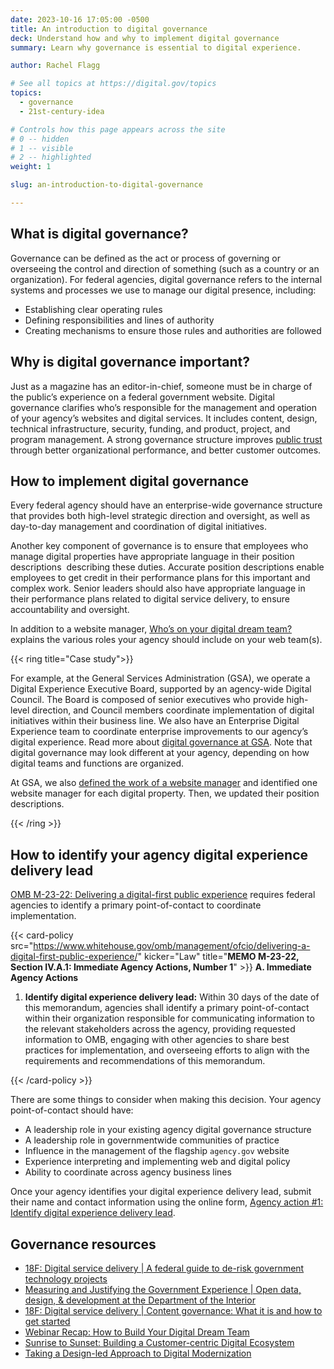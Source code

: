 ```yaml
---
date: 2023-10-16 17:05:00 -0500
title: An introduction to digital governance
deck: Understand how and why to implement digital governance
summary: Learn why governance is essential to digital experience.

author: Rachel Flagg

# See all topics at https://digital.gov/topics
topics:
  - governance
  - 21st-century-idea

# Controls how this page appears across the site
# 0 -- hidden
# 1 -- visible
# 2 -- highlighted
weight: 1

slug: an-introduction-to-digital-governance

---
```


## What is digital governance?

Governance can be defined as the act or process of governing or overseeing the control and direction of something (such as a country or an organization). For federal agencies, digital governance refers to the internal systems and processes we use to manage our digital presence, including:

* Establishing clear operating rules
* Defining responsibilities and lines of authority
* Creating mechanisms to ensure those rules and authorities are followed

## Why is digital governance important?

Just as a magazine has an editor-in-chief, someone must be in charge of the public’s experience on a federal government website. Digital governance clarifies who’s responsible for the management and operation of your agency’s websites and digital services. It includes content, design, technical infrastructure, security, funding, and product, project, and program management. A strong governance structure improves [public trust](https://digital.gov/resources/an-introduction-to-trust/) through better organizational performance, and better customer outcomes.

## How to implement digital governance

Every federal agency should have an enterprise-wide governance structure that provides both high-level strategic direction and oversight, as well as day-to-day management and coordination of digital initiatives.

Another key component of governance is to ensure that employees who manage digital properties have appropriate language in their position descriptions  describing these duties. Accurate position descriptions enable employees to get credit in their performance plans for this important and complex work. Senior leaders should also have appropriate language in their performance plans related to digital service delivery, to ensure accountability and oversight. 

In addition to a website manager, [Who’s on your digital dream team?](https://digital.gov/2020/05/27/whos-on-your-digital-dream-team/) explains the various roles your agency should include on your web team(s).

{{< ring title="Case study">}}

For example, at the General Services Administration (GSA), we operate a Digital Experience Executive Board, supported by an agency-wide Digital Council. The Board is composed of senior executives who provide high-level direction, and Council members coordinate implementation of digital initiatives within their business line. We also have an Enterprise Digital Experience team to coordinate enterprise improvements to our agency’s digital experience. Read more about [digital governance at GSA](https://digital.gov/2023/02/23/digital-governance-at-gsa/). Note that digital governance may look different at your agency, depending on how digital teams and functions are organized.

At GSA, we also [defined the work of a website manager](https://digital.gov/2023/03/24/who-is-your-website-manager/) and identified one website manager for each digital property. Then, we updated their position descriptions. 

{{< /ring >}}

## How to identify your agency digital experience delivery lead

[OMB M-23-22: Delivering a digital-first public experience](https://digital.gov/resources/21st-century-integrated-digital-experience-act/) requires federal agencies to identify a primary point-of-contact to coordinate implementation. 

{{< card-policy src="https://www.whitehouse.gov/omb/management/ofcio/delivering-a-digital-first-public-experience/" kicker="Law" title="**MEMO M-23-22, Section IV.A.1: Immediate Agency Actions, Number 1**" >}}
**A. Immediate Agency Actions**

1. **Identify digital experience delivery lead:** Within 30 days of the date of this memorandum, agencies shall identify a primary point-of-contact within their organization responsible for communicating information to the relevant stakeholders across the agency, providing requested information to OMB, engaging with other agencies to share best practices for implementation, and overseeing efforts to align with the requirements and recommendations of this memorandum.

{{< /card-policy >}}


There are some things to consider when making this decision. Your agency point-of-contact should have:

* A leadership role in your existing agency digital governance structure
* A leadership role in governmentwide communities of practice
* Influence in the management of the flagship `agency.gov` website
* Experience interpreting and implementing web and digital policy
* Ability to coordinate across agency business lines

Once your agency identifies your digital experience delivery lead, submit their name and contact information using the online form, [Agency action #1: Identify digital experience delivery lead](https://touchpoints.app.cloud.gov/touchpoints/37ac6817/submit).

## Governance resources

* [18F: Digital service delivery | A federal guide to de-risk government technology projects](https://18f.gsa.gov/2020/09/09/a-federal-guide-to-de-risk-government-technology-projects/)
* [Measuring and Justifying the Government Experience | Open data, design, & development at the Department of the Interior](https://blog-nrrd.doi.gov/metrics/)
* [18F: Digital service delivery | Content governance: What it is and how to get started](https://18f.gsa.gov/2021/07/27/content_governance_what_it_is_and_how_to_get_started/)
* [Webinar Recap: How to Build Your Digital Dream Team](https://digital.gov/2022/08/01/webinar-recap-how-to-build-your-digital-dream-team/)
* [Sunrise to Sunset: Building a Customer-centric Digital Ecosystem](https://digital.gov/2022/10/14/sunrise-to-sunset-building-a-customer-centric-digital-ecosystem/)
* [Taking a Design-led Approach to Digital Modernization](https://digital.gov/2022/10/07/taking-a-design-led-approach-to-digital-modernization/)
